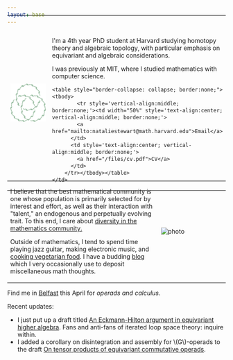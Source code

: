 ```yaml
---
layout: base
---
```


<!-- <script type="text/javascript"
src="https://cdn.mathjax.org/mathjax/latest/MathJax.js?config=TeX-AMS-MML_HTMLorMML">
</script> -->

<table width="100%" cellspacing="0" cellpadding="0" style="border-collapse:collapse; border:none; margin-top: -1cm;">
    <tbody><tr style="border:none;">
    <td width = "35%" style="border:none;">
        <img style="display: block;" alt="photo" src="/files/steenrod squares.svg">
    </td>
    <td style="border:none;">
        <p style="margin-top: 1.25cm;">
            I'm a 4th year PhD student at Harvard studying homotopy theory and algebraic topology, with particular emphasis on equivariant and algebraic considerations.
        </p>
        <p>
            I was previously at MIT, where I studied mathematics with computer science.
        </p>
    
    <table style="border-collapse: collapse; border:none;"><tbody>
            <tr style='vertical-align:middle; border:none;'><td width="50%" style='text-align:center; vertical-align:middle; border:none;'>
            <a href="mailto:nataliestewart@math.harvard.edu">Email</a>
          </td>
          <td style='text-align:center; vertical-align:middle; border:none;'>
            <a href="/files/cv.pdf">CV</a>
          </td>
        </tr></tbody></table>
    </td>
</tr>
</tbody></table>

<table width="100%" cellspacing="0" cellpadding="0" style="border-collapse:collapse; border:none; margin-top: -1cm; margin-left: 0cm;">
    <tbody><tr style="border:none; margin-left: 0cm">
    <td width = "69%" style="border:none; margin-left: 0cm">
            <p>
                I believe that the best mathematical community is one whose population is primarily selected for by interest and effort, as well as their interaction with "talent," an endogenous and perpetually evolving trait.
                To this end, I care about <a href="dei.html">diversity in the mathematics community.</a>
            </p>
            <p>
                Outside of mathematics, I tend to spend time playing jazz guitar, making electronic music, and <a href="/cooking/">cooking vegetarian food</a>.
                I have a budding <a href="/blog/">blog</a> which I very occasionally use to deposit miscellaneous math thoughts. 
            </p>
    </td>
    <td style="border:none;">
        <img src="/files/Self portrait 3.png" alt="photo" style="margin-top:-.9cm">       
    </td>
</tr>
</tbody></table>

<p>
	Find me in <a href="https://www.newton.ac.uk/event/ehtw02/">Belfast</a> this April for <i>operads and calculus</i>.
</p>

<p> 
Recent updates:
<ul>
	<li>
		I just put up a draft titled <a href="/files/eha_draft.pdf">An Eckmann-Hilton argument in equivariant higher algebra</a>.
		Fans and anti-fans of iterated loop space theory: inquire within. 
	</li>
    <li>
        I added a corollary on disintegration and assembly for \(G\)-operads to the draft <a href="/files/Ninfty_draft.pdf">On tensor products of equivariant commutative operads</a>. 
    </li>
</ul>
</p>

